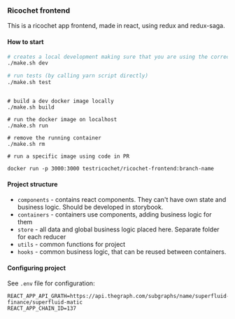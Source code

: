 ### Ricochet frontend

This is a ricochet app frontend, made in react, using redux and redux-saga.

#### How to start

```bash
# creates a local development making sure that you are using the correct node version
./make.sh dev

# run tests (by calling yarn script directly)
./make.sh test

```

```docker

# build a dev docker image locally
./make.sh build

# run the docker image on localhost
./make.sh run

# remove the running container
./make.sh rm 

# run a specific image using code in PR

docker run -p 3000:3000 testricochet/ricochet-frontend:branch-name

```
#### Project structure

- `components` - contains react components. They can't have own state and business logic. Should be developed in storybook.
- `containers` - containers use components, adding business logic for them
- `store` - all data and global business logic placed here. Separate folder for each reducer
- `utils` - common functions for project
- `hooks` - common business logic, that can be reused between containers.

#### Configuring project

See `.env` file for configuration:

```dotenv
REACT_APP_API_GRATH=https://api.thegraph.com/subgraphs/name/superfluid-finance/superfluid-matic
REACT_APP_CHAIN_ID=137
```
